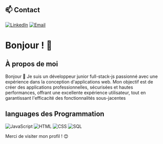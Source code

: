 ## 📫 Contact
[![LinkedIn](https://your_image_hosting_url/linkedin-icon.png)](https://www.linkedin.com/in/zoubeir-ba-40295130a)
[![Email](https://your_image_hosting_url/email-icon.png)](mailto:zubwd1@gmail.com)


# Bonjour ! 👋

## À propos de moi
Bonjour 👋
Je suis un développeur junior full-stack-js passionné avec une expérience dans la conception d'applications web.
Mon objectif est de créer des applications professionnelles, sécurisées et hautes performances, offrant une excellente expérience utilisateur, tout en garantissant l'efficacité des fonctionnalités sous-jacentes


## languages des Programmation
![JavaScript](https://img.icons8.com/color/48/000000/javascript.png)  ![HTML](https://img.icons8.com/color/48/000000/html-5.png) ![CSS](https://img.icons8.com/color/48/000000/css3.png) ![SQL](https://img.icons8.com/color/48/000000/mysql-logo.png) 


Merci de visiter mon profil ! 😊

